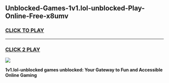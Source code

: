 
## Unblocked-Games-1v1.lol-unblocked-Play-Online-Free-x8umv
<h3>
<a href="https://premium76.site?title=1v1.lol-unblocked&ref=26A">CLICK TO PLAY</a></h3>
<hr>

<h3>
<a href="https://premium76.site?title=1v1.lol-unblocked&ref=26A">CLICK 2 PLAY</a>
  
</h3>

<a href="https://premium76.site?title=1v1.lol-unblocked&ref=26A"><img src="https://clearcache.store/games.png"></a>


**1v1.lol-unblocked games unblocked: Your Gateway to Fun and Accessible Online Gaming**
